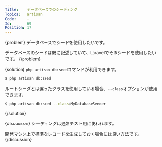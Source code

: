 ```yaml
---
Title:    データベースでのシーディング
Topics:   artisan
Code:     -
Id:       69
Position: 17
---
```


{problem}
データベースでシードを使用したいです。

データベースのシードは既に記述していて、Laravelでそのシードを使用したいです。
{/problem}

{solution}
`php artisan db:seed`コマンドが利用できます。

```bash
$ php artisan db:seed
```

ルートシーダとは違ったクラスを使用している場合、`--class`オプションが使用できます。

```bash
$ php artisan db:seed --class=MyDatabaseSeeder
```
{/solution}

{discussion}
シーディングは通常テスト用に使われます。

開発マシン上で標準なレコードを生成しておく場合には良い方法です。
{/discussion}
